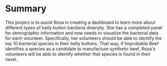 # Summary
This project is to assist Roza in creating a dashboard to learn more about different types of belly button bactieria diversity. 
She has a completed panel for demographic information and now needs to visualize the bacterial data for each volunteer.
Specifically, her volunteers should be able to identify the top 10 bacterial species in their belly buttons. 
That way, if Improbable Beef identifies a species as a candidate to manufacture synthetic beef, Roza's volunteers will be able to identify whether that species is found in their navel.


